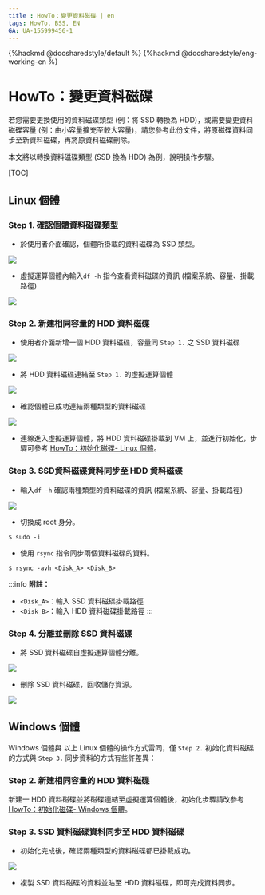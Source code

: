 ```yaml
---
title : HowTo：變更資料磁碟 | en
tags: HowTo, BSS, EN
GA: UA-155999456-1
---
```


{%hackmd @docsharedstyle/default %}
{%hackmd @docsharedstyle/eng-working-en %}

# HowTo：變更資料磁碟

若您需要更換使用的資料磁碟類型 (例：將 SSD 轉換為 HDD)，或需要變更資料磁碟容量 (例：由小容量擴充至較大容量)，請您參考此份文件，將原磁碟資料同步至新資料磁碟，再將原資料磁碟刪除。

本文將以轉換資料磁碟類型 (SSD 換為 HDD) 為例，說明操作步驟。

[TOC]

## Linux 個體


### Step 1. 確認個體資料磁碟類型

* 於使用者介面確認，個體所掛載的資料磁碟為 SSD 類型。

![](https://cos.twcc.ai/SYS-MANUAL/uploads/upload_40aed28ba656c1e5b5bffc652c50152f.png)


* 虛擬運算個體內輸入`df -h` 指令查看資料磁碟的資訊 (檔案系統<Filesystem>、容量<Size>、掛載路徑<Mounted on>)

![](https://cos.twcc.ai/SYS-MANUAL/uploads/upload_3d9e1124e63cdcc6c839bdee8fc62b5c.png)


### Step 2. 新建相同容量的 HDD 資料磁碟

* 使用者介面新增一個 HDD 資料磁碟，容量同 `Step 1.` 之 SSD 資料磁碟

![](https://cos.twcc.ai/SYS-MANUAL/uploads/upload_d413319c5c0f22b4229dc279a75f7948.png)


* 將 HDD 資料磁碟連結至 `Step 1.` 的虛擬運算個體

![](https://cos.twcc.ai/SYS-MANUAL/uploads/upload_80099b288eb6de960c755d10b4634d4a.png)


* 確認個體已成功連結兩種類型的資料磁碟

![](https://cos.twcc.ai/SYS-MANUAL/uploads/upload_2ac671a10b049e027d2c41e4de7a118e.png)


* 連線進入虛擬運算個體，將 HDD 資料磁碟掛載到 VM 上，並進行初始化，步驟可參考 [HowTo：初始化磁碟- Linux 個體](https://man.twcc.ai/@twccdocs/howto-bss-init-vol-linux-zh)。

### Step 3. SSD資料磁碟資料同步至 HDD 資料磁碟

* 輸入`df -h` 確認兩種類型的資料磁碟的資訊 (檔案系統<Filesystem>、容量<Size>、掛載路徑<Mounted on>)

![](https://cos.twcc.ai/SYS-MANUAL/uploads/upload_5f9b19ba05c409c20a49b5872c3c7e6f.png)


* 切換成 root 身分。

```
$ sudo -i
```

* 使用 `rsync` 指令同步兩個資料磁碟的資料。

```
$ rsync -avh <Disk_A> <Disk_B>
```

:::info
<i class="fa fa-paperclip fa-20" aria-hidden="true"></i> **附註：** 
- `<Disk_A>`：輸入 SSD 資料磁碟掛載路徑
- `<Disk_B>`：輸入 HDD 資料磁碟掛載路徑
:::

### Step 4. 分離並刪除 SSD 資料磁碟

* 將 SSD 資料磁碟自虛擬運算個體分離。

![](https://cos.twcc.ai/SYS-MANUAL/uploads/upload_ffa97a90741b509f9b3ec9f6103cde66.png)


* 刪除 SSD 資料磁碟，回收儲存資源。

![](https://cos.twcc.ai/SYS-MANUAL/uploads/upload_0257c20ca1519e080030dd201eb337af.png)


## Windows 個體

Windows 個體與 以上 Linux 個體的操作方式雷同，僅 `Step 2.` 初始化資料磁碟的方式與 `Step 3.` 同步資料的方式有些許差異：

### Step 2. 新建相同容量的 HDD 資料磁碟

新建一 HDD 資料磁碟並將磁碟連結至虛擬運算個體後，初始化步驟請改參考 [HowTo：初始化磁碟- Windows 個體](https://man.twcc.ai/@twccdocs/howto-bss-init-vol-windows-zh)。

### Step 3. SSD 資料磁碟資料同步至 HDD 資料磁碟

* 初始化完成後，確認兩種類型的資料磁碟都已掛載成功。 

![](https://cos.twcc.ai/SYS-MANUAL/uploads/upload_e1f878a79bd6c276509485dd1828f1ff.png)


* 複製 SSD 資料磁碟的資料並貼至 HDD 資料磁碟，即可完成資料同步。  